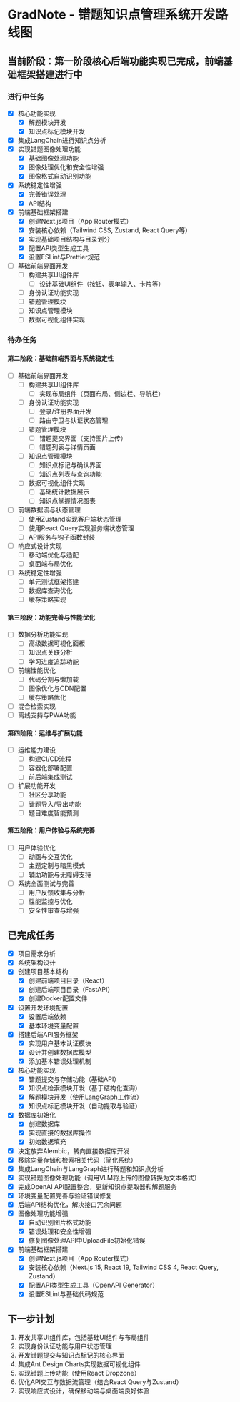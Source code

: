 # GradNote - 错题知识点管理系统开发路线图

## 当前阶段：第一阶段核心后端功能实现已完成，前端基础框架搭建进行中

### 进行中任务
- [x] 核心功能实现
  - [x] 解题模块开发  
  - [x] 知识点标记模块开发

- [x] 集成LangChain进行知识点分析
- [x] 实现错题图像处理功能
  - [x] 基础图像处理功能
  - [x] 图像处理优化和安全性增强
  - [x] 图像格式自动识别功能
- [x] 系统稳定性增强
  - [x] 完善错误处理
  - [x] API结构
- [x] 前端基础框架搭建
  - [x] 创建Next.js项目（App Router模式）
  - [x] 安装核心依赖（Tailwind CSS, Zustand, React Query等）
  - [x] 实现基础项目结构与目录划分
  - [x] 配置API类型生成工具
  - [x] 设置ESLint与Prettier规范
- [ ] 基础前端界面开发
  - [ ] 构建共享UI组件库
    - [ ] 设计基础UI组件（按钮、表单输入、卡片等）
  - [ ] 身份认证功能实现
  - [ ] 错题管理模块
  - [ ] 知识点管理模块
  - [ ] 数据可视化组件实现

### 待办任务
#### 第二阶段：基础前端界面与系统稳定性
- [ ] 基础前端界面开发
  - [ ] 构建共享UI组件库
    - [ ] 实现布局组件（页面布局、侧边栏、导航栏）
  - [ ] 身份认证功能实现
    - [ ] 登录/注册界面开发
    - [ ] 路由守卫与认证状态管理
  - [ ] 错题管理模块
    - [ ] 错题提交界面（支持图片上传）
    - [ ] 错题列表与详情页面
  - [ ] 知识点管理模块
    - [ ] 知识点标记与确认界面
    - [ ] 知识点列表与查询功能
  - [ ] 数据可视化组件实现
    - [ ] 基础统计数据展示
    - [ ] 知识点掌握情况图表
- [ ] 前端数据流与状态管理
  - [ ] 使用Zustand实现客户端状态管理
  - [ ] 使用React Query实现服务端状态管理
  - [ ] API服务与钩子函数封装
- [ ] 响应式设计实现
  - [ ] 移动端优化与适配
  - [ ] 桌面端布局优化
- [ ] 系统稳定性增强
  - [ ] 单元测试框架搭建
  - [ ] 数据库查询优化
  - [ ] 缓存策略实现

#### 第三阶段：功能完善与性能优化
- [ ] 数据分析功能实现
  - [ ] 高级数据可视化面板
  - [ ] 知识点关联分析
  - [ ] 学习进度追踪功能
- [ ] 前端性能优化
  - [ ] 代码分割与懒加载
  - [ ] 图像优化与CDN配置
  - [ ] 缓存策略优化
- [ ] 混合检索实现
- [ ] 离线支持与PWA功能

#### 第四阶段：运维与扩展功能
- [ ] 运维能力建设
  - [ ] 构建CI/CD流程
  - [ ] 容器化部署配置
  - [ ] 前后端集成测试
- [ ] 扩展功能开发
  - [ ] 社区分享功能
  - [ ] 错题导入/导出功能
  - [ ] 题目难度智能预测

#### 第五阶段：用户体验与系统完善
- [ ] 用户体验优化
  - [ ] 动画与交互优化
  - [ ] 主题定制与暗黑模式
  - [ ] 辅助功能与无障碍支持
- [ ] 系统全面测试与完善
  - [ ] 用户反馈收集与分析
  - [ ] 性能监控与优化
  - [ ] 安全性审查与增强

## 已完成任务
- [x] 项目需求分析
- [x] 系统架构设计
- [x] 创建项目基本结构
  - [x] 创建前端项目目录（React）
  - [x] 创建后端项目目录（FastAPI）
  - [x] 创建Docker配置文件
- [x] 设置开发环境配置
  - [x] 设置后端依赖
  - [x] 基本环境变量配置
- [x] 搭建后端API服务框架
  - [x] 实现用户基本认证模块
  - [x] 设计并创建数据库模型
  - [x] 添加基本错误处理机制
- [x] 核心功能实现
  - [x] 错题提交与存储功能（基础API）
  - [x] 知识点检索模块开发（基于结构化查询）
  - [x] 解题模块开发（使用LangGraph工作流）
  - [x] 知识点标记模块开发（自动提取与验证）
- [x] 数据库初始化
  - [x] 创建数据库
  - [x] 实现直接的数据库操作
  - [x] 初始数据填充
- [x] 决定放弃Alembic，转向直接数据库开发
- [x] 移除向量存储和检索相关代码（简化系统）
- [x] 集成LangChain与LangGraph进行解题和知识点分析
- [x] 实现错题图像处理功能（调用VLM将上传的图像转换为文本格式）
- [x] 完成OpenAI API配置整合，更新知识点提取器和解题服务
- [x] 环境变量配置完善与验证错误修复
- [x] 后端API结构优化，解决接口冗余问题
- [x] 图像处理功能增强
  - [x] 自动识别图片格式功能
  - [x] 错误处理和安全性增强
  - [x] 修复图像处理API中UploadFile初始化错误
- [x] 前端基础框架搭建
  - [x] 创建Next.js项目（App Router模式）
  - [x] 安装核心依赖（Next.js 15, React 19, Tailwind CSS 4, React Query, Zustand）
  - [x] 配置API类型生成工具（OpenAPI Generator）
  - [x] 设置ESLint与基础代码规范

## 下一步计划
1. 开发共享UI组件库，包括基础UI组件与布局组件
2. 实现身份认证功能与用户状态管理
3. 开发错题提交与知识点标记的核心界面
4. 集成Ant Design Charts实现数据可视化组件
5. 实现错题上传功能（使用React Dropzone）
6. 优化API交互与数据流管理（结合React Query与Zustand）
7. 实现响应式设计，确保移动端与桌面端良好体验